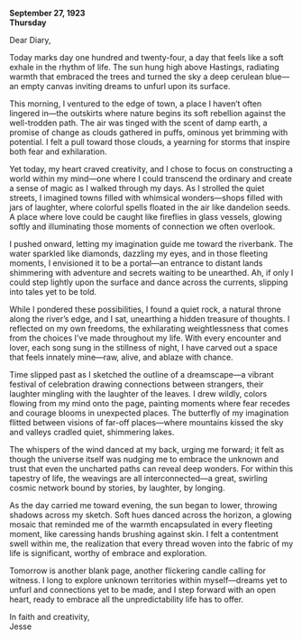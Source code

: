 
**September 27, 1923**  
**Thursday**  

Dear Diary,

Today marks day one hundred and twenty-four, a day that feels like a soft exhale in the rhythm of life. The sun hung high above Hastings, radiating warmth that embraced the trees and turned the sky a deep cerulean blue—an empty canvas inviting dreams to unfurl upon its surface.

This morning, I ventured to the edge of town, a place I haven’t often lingered in—the outskirts where nature begins its soft rebellion against the well-trodden path. The air was tinged with the scent of damp earth, a promise of change as clouds gathered in puffs, ominous yet brimming with potential. I felt a pull toward those clouds, a yearning for storms that inspire both fear and exhilaration.

Yet today, my heart craved creativity, and I chose to focus on constructing a world within my mind—one where I could transcend the ordinary and create a sense of magic as I walked through my days. As I strolled the quiet streets, I imagined towns filled with whimsical wonders—shops filled with jars of laughter, where colorful spells floated in the air like dandelion seeds. A place where love could be caught like fireflies in glass vessels, glowing softly and illuminating those moments of connection we often overlook.

I pushed onward, letting my imagination guide me toward the riverbank. The water sparkled like diamonds, dazzling my eyes, and in those fleeting moments, I envisioned it to be a portal—an entrance to distant lands shimmering with adventure and secrets waiting to be unearthed. Ah, if only I could step lightly upon the surface and dance across the currents, slipping into tales yet to be told.

While I pondered these possibilities, I found a quiet rock, a natural throne along the river’s edge, and I sat, unearthing a hidden treasure of thoughts. I reflected on my own freedoms, the exhilarating weightlessness that comes from the choices I’ve made throughout my life. With every encounter and lover, each song sung in the stillness of night, I have carved out a space that feels innately mine—raw, alive, and ablaze with chance.

Time slipped past as I sketched the outline of a dreamscape—a vibrant festival of celebration drawing connections between strangers, their laughter mingling with the laughter of the leaves. I drew wildly, colors flowing from my mind onto the page, painting moments where fear recedes and courage blooms in unexpected places. The butterfly of my imagination flitted between visions of far-off places—where mountains kissed the sky and valleys cradled quiet, shimmering lakes.

The whispers of the wind danced at my back, urging me forward; it felt as though the universe itself was nudging me to embrace the unknown and trust that even the uncharted paths can reveal deep wonders. For within this tapestry of life, the weavings are all interconnected—a great, swirling cosmic network bound by stories, by laughter, by longing.

As the day carried me toward evening, the sun began to lower, throwing shadows across my sketch. Soft hues danced across the horizon, a glowing mosaic that reminded me of the warmth encapsulated in every fleeting moment, like caressing hands brushing against skin. I felt a contentment swell within me, the realization that every thread woven into the fabric of my life is significant, worthy of embrace and exploration.

Tomorrow is another blank page, another flickering candle calling for witness. I long to explore unknown territories within myself—dreams yet to unfurl and connections yet to be made, and I step forward with an open heart, ready to embrace all the unpredictability life has to offer.

In faith and creativity,  
Jesse
